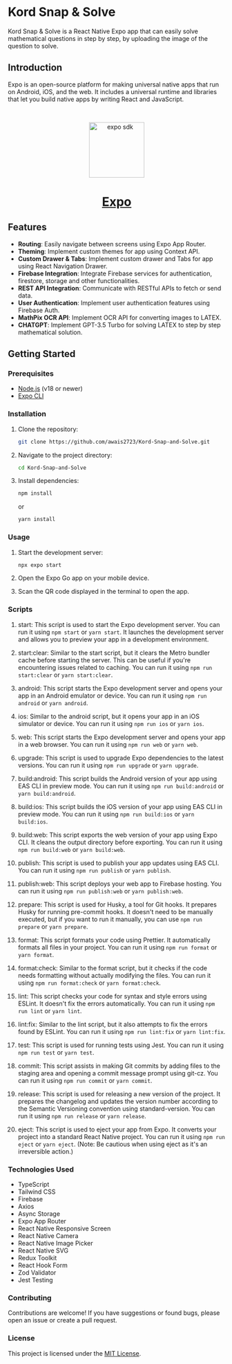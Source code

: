# Kord Snap & Solve

Kord Snap & Solve is a React Native Expo app that can easily solve mathematical questions in step by step, by uploading the image of the question to solve.

## Introduction

Expo is an open-source platform for making universal native apps that run on Android, iOS, and the web. It includes a universal runtime and libraries that let you build native apps by writing React and JavaScript.


<br/>

<!-- Banner Image -->
<p align="center">
  <a href="https://expo.dev/">
     <img alt="expo sdk" height="128" src="https://raw.githubusercontent.com/expo/expo/main/.github/resources/banner.png">
    <h1 align="center">Expo</h1>
  </a>
</p>

## Features

- **Routing**: Easily navigate between screens using Expo App Router.
- **Theming**: Implement custom themes for app using Context API.
- **Custom Drawer & Tabs**: Implement custom drawer and Tabs for app using React Navigation Drawer.
- **Firebase Integration**: Integrate Firebase services for authentication, firestore, storage and other functionalities.
- **REST API Integration**: Communicate with RESTful APIs to fetch or send data.
- **User Authentication**: Implement user authentication features using Firebase Auth.
- **MathPix OCR API**: Implement OCR API for converting images to LATEX.
- **CHATGPT**: Implement GPT-3.5 Turbo for solving LATEX to step by step mathematical solution.

## Getting Started

### Prerequisites

- [Node.js](https://nodejs.org/) (v18 or newer)
- [Expo CLI](https://docs.expo.dev/get-started/installation/)

### Installation

1. Clone the repository:

   ```bash
   git clone https://github.com/awais2723/Kord-Snap-and-Solve.git
   ```

2. Navigate to the project directory:

   ```bash
   cd Kord-Snap-and-Solve
   ```

3. Install dependencies:

   ```bash
   npm install
   ```

   or

   ```bash
   yarn install
   ```

### Usage

1. Start the development server:

   ```bash
   npx expo start
   ```

2. Open the Expo Go app on your mobile device.
3. Scan the QR code displayed in the terminal to open the app.

### Scripts

1. start: This script is used to start the Expo development server. You can run it using `npm start` or `yarn start`. It launches the development server and allows you to preview your app in a development environment.

2. start:clear: Similar to the start script, but it clears the Metro bundler cache before starting the server. This can be useful if you're encountering issues related to caching. You can run it using `npm run start:clear` or `yarn start:clear`.

3. android: This script starts the Expo development server and opens your app in an Android emulator or device. You can run it using `npm run android` or `yarn android`.

4. ios: Similar to the android script, but it opens your app in an iOS simulator or device. You can run it using `npm run ios` or `yarn ios`.

5. web: This script starts the Expo development server and opens your app in a web browser. You can run it using `npm run web` or `yarn web`.

6. upgrade: This script is used to upgrade Expo dependencies to the latest versions. You can run it using `npm run upgrade` or `yarn upgrade`.

7. build:android: This script builds the Android version of your app using EAS CLI in preview mode. You can run it using `npm run build:android` or `yarn build:android`.

8. build:ios: This script builds the iOS version of your app using EAS CLI in preview mode. You can run it using `npm run build:ios` or `yarn build:ios`.

9. build:web: This script exports the web version of your app using Expo CLI. It cleans the output directory before exporting. You can run it using `npm run build:web` or `yarn build:web`.

10. publish: This script is used to publish your app updates using EAS CLI. You can run it using `npm run publish` or `yarn publish`.

11. publish:web: This script deploys your web app to Firebase hosting. You can run it using `npm run publish:web` or `yarn publish:web`.

12. prepare: This script is used for Husky, a tool for Git hooks. It prepares Husky for running pre-commit hooks. It doesn't need to be manually executed, but if you want to run it manually, you can use `npm run prepare` or `yarn prepare`.

13. format: This script formats your code using Prettier. It automatically formats all files in your project. You can run it using `npm run format` or `yarn format`.

14. format:check: Similar to the format script, but it checks if the code needs formatting without actually modifying the files. You can run it using `npm run format:check` or `yarn format:check`.

15. lint: This script checks your code for syntax and style errors using ESLint. It doesn't fix the errors automatically. You can run it using `npm run lint` or `yarn lint`.

16. lint:fix: Similar to the lint script, but it also attempts to fix the errors found by ESLint. You can run it using `npm run lint:fix` or `yarn lint:fix`.

17. test: This script is used for running tests using Jest. You can run it using `npm run test` or `yarn test`.

18. commit: This script assists in making Git commits by adding files to the staging area and opening a commit message prompt using git-cz. You can run it using `npm run commit` or `yarn commit`.

19. release: This script is used for releasing a new version of the project. It prepares the changelog and updates the version number according to the Semantic Versioning convention using standard-version. You can run it using `npm run release` or `yarn release`.

20. eject: This script is used to eject your app from Expo. It converts your project into a standard React Native project. You can run it using `npm run eject` or `yarn eject`. (Note: Be cautious when using eject as it's an irreversible action.)

### Technologies Used

- TypeScript
- Tailwind CSS
- Firebase
- Axios
- Async Storage
- Expo App Router
- React Native Responsive Screen
- React Native Camera
- React Native Image Picker
- React Native SVG
- Redux Toolkit
- React Hook Form
- Zod Validator
- Jest Testing

### Contributing

Contributions are welcome! If you have suggestions or found bugs, please open an issue or create a pull request.

### License

This project is licensed under the [MIT License](LICENSE).
